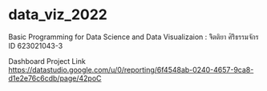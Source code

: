 # data_viz_2022
Basic Programming for Data Science and Data Visualizaion : จิิตติยา ศิริิธรรมจักร ID 623021043-3

Dashboard Project Link
https://datastudio.google.com/u/0/reporting/6f4548ab-0240-4657-9ca8-d1e2e76c6cdb/page/42poC
